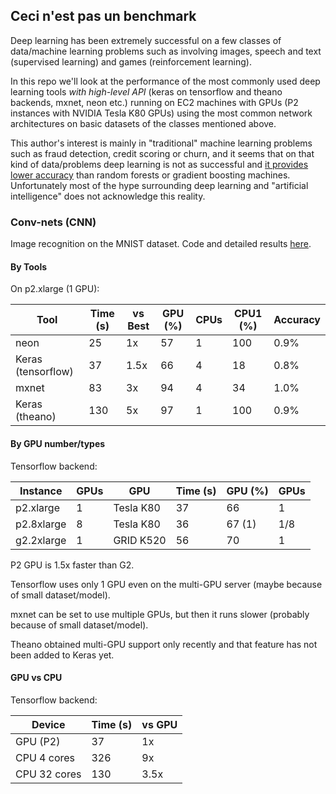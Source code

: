 
## Ceci n'est pas un benchmark

Deep learning has been extremely successful on a few classes of data/machine learning
problems such as involving images, speech and text (supervised learning) and games (reinforcement
learning).

In this repo we'll look at the performance of the most commonly used deep learning tools 
*with high-level API* (keras on tensorflow and theano backends, mxnet, neon etc.) 
running on EC2 machines with GPUs (P2 instances with NVIDIA Tesla K80 GPUs)
using the most common network architectures on basic datasets of the classes mentioned above.

This author's interest is mainly in "traditional" machine learning problems such as
fraud detection, credit scoring or churn, and it seems that on that kind of data/problems
deep learning is not as successful and 
[it provides lower accuracy](https://github.com/szilard/benchm-ml#deep-neural-networks) 
than random forests or gradient boosting machines. 
Unfortunately most of the hype surrounding deep learning and "artificial intelligence" does not
acknowledge this reality.



### Conv-nets (CNN) 

Image recognition on the MNIST dataset.
Code and detailed results [here](cnn-mnist).


#### By Tools

On p2.xlarge (1 GPU):

Tool               | Time (s) | vs Best | GPU (%) | CPUs  | CPU1 (%) | Accuracy
-------------------|----------|---------|---------|-------|----------|----------
neon               |   25     |   1x    |  57     |  1    |   100    |   0.9%
Keras (tensorflow) |   37     |  1.5x   |  66     |  4    |   18     |   0.8%
mxnet              |   83     |   3x    |  94     |  4    |   34     |   1.0%
Keras (theano)     |   130    |   5x    |  97     |  1    |   100    |   0.9%


#### By GPU number/types

Tensorflow backend:

Instance   | GPUs |   GPU     | Time (s) | GPU (%) |  GPUs
-----------|------|-----------|----------|---------|--------
p2.xlarge  |  1   | Tesla K80 |   37     |  66     |  1
p2.8xlarge |  8   | Tesla K80 |   36     | 67 (1)  |  1/8
g2.2xlarge |  1   | GRID K520 |   56     |  70     |  1

P2 GPU is 1.5x faster than G2. 

Tensorflow uses only 1 GPU even on the multi-GPU server (maybe because of small dataset/model).

mxnet can be set to use multiple GPUs, but then it runs slower (probably because of small dataset/model).

Theano obtained multi-GPU support only recently and that feature has not been added to Keras yet.


#### GPU vs CPU

Tensorflow backend:

Device       | Time (s)  | vs GPU
-------------|-----------|---------
GPU (P2)     |   37      |   1x
CPU 4 cores  |  326      |   9x
CPU 32 cores |  130      |  3.5x


